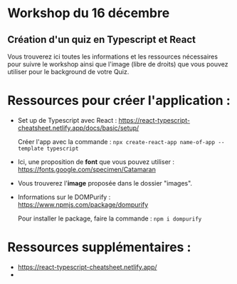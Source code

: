 # Workshop du 16 décembre

## Création d'un quiz en Typescript et React

Vous trouverez ici toutes les informations et les ressources nécessaires pour suivre le workshop ainsi que l'image (libre de droits) que vous pouvez utiliser pour le background de votre Quiz.



# Ressources pour créer l'application :

* Set up de Typescript avec React : https://react-typescript-cheatsheet.netlify.app/docs/basic/setup/

    Créer l'app avec la commande : `npx create-react-app name-of-app --template typescript`

* Ici, une proposition de **font** que vous pouvez utiliser : https://fonts.google.com/specimen/Catamaran

* Vous trouverez l'**image** proposée dans le dossier "images".

* Informations sur le DOMPurify : https://www.npmjs.com/package/dompurify

    Pour installer le package, faire la commande : `npm i dompurify`



# Ressources supplémentaires :

* https://react-typescript-cheatsheet.netlify.app/
* 
